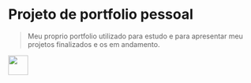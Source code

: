 # Projeto de portfolio pessoal

> Meu proprio portfolio utilizado para estudo e para apresentar meu projetos finalizados e os em andamento.

<img src="https://i.imgur.com/1vaC7ua.gif" width="40" height="40"/>

